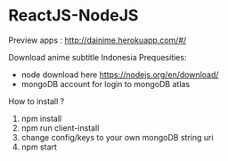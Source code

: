 # ReactJS-NodeJS
Preview apps : http://dainime.herokuapp.com/#/

Download anime subtitle Indonesia
Prequesities:
- node download here https://nodejs.org/en/download/
- mongoDB account for login to mongoDB atlas

How to install ?
1. npm install
2. npm run client-install
3. change config/keys to your own mongoDB string uri
4. npm start
